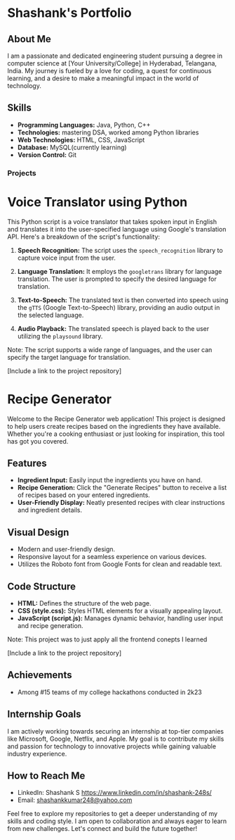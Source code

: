 # Shashank's Portfolio

## About Me

I am a passionate and dedicated engineering student pursuing a degree in computer science at [Your University/College] in Hyderabad, Telangana, India. My journey is fueled by a love for coding, a quest for continuous learning, and a desire to make a meaningful impact in the world of technology.

## Skills

- **Programming Languages:** Java, Python, C++
- **Technologies:** mastering DSA, worked among Python libraries
- **Web Technologies:** HTML, CSS, JavaScript
- **Database:** MySQL(currently learning)
- **Version Control:** Git

### Projects


# Voice Translator using Python

This Python script is a voice translator that takes spoken input in English and translates it into the user-specified language using Google's translation API. Here's a breakdown of the script's functionality:

1. **Speech Recognition:** The script uses the `speech_recognition` library to capture voice input from the user.

2. **Language Translation:** It employs the `googletrans` library for language translation. The user is prompted to specify the desired language for translation.

3. **Text-to-Speech:** The translated text is then converted into speech using the `gTTS` (Google Text-to-Speech) library, providing an audio output in the selected language.

4. **Audio Playback:** The translated speech is played back to the user utilizing the `playsound` library.

Note: The script supports a wide range of languages, and the user can specify the target language for translation.


[Include a link to the project repository]


# Recipe Generator

Welcome to the Recipe Generator web application! This project is designed to help users create recipes based on the ingredients they have available. Whether you're a cooking enthusiast or just looking for inspiration, this tool has got you covered.

## Features

- **Ingredient Input:** Easily input the ingredients you have on hand.
- **Recipe Generation:** Click the "Generate Recipes" button to receive a list of recipes based on your entered ingredients.
- **User-Friendly Display:** Neatly presented recipes with clear instructions and ingredient details.

## Visual Design

- Modern and user-friendly design.
- Responsive layout for a seamless experience on various devices.
- Utilizes the Roboto font from Google Fonts for clean and readable text.

## Code Structure

- **HTML:** Defines the structure of the web page.
- **CSS (style.css):** Styles HTML elements for a visually appealing layout.
- **JavaScript (script.js):** Manages dynamic behavior, handling user input and recipe generation.

Note: This project was to just apply all the frontend conepts I learned

[Include a link to the project repository]


## Achievements

- Among #15 teams of my college hackathons conducted in 2k23

## Internship Goals

I am actively working towards securing an internship at top-tier companies like Microsoft, Google, Netflix, and Apple. My goal is to contribute my skills and passion for technology to innovative projects while gaining valuable industry experience.

## How to Reach Me

- LinkedIn: Shashank S
    https://www.linkedin.com/in/shashank-248s/
- Email: shashankkumar248@yahoo.com


Feel free to explore my repositories to get a deeper understanding of my skills and coding style. I am open to collaboration and always eager to learn from new challenges. Let's connect and build the future together!

